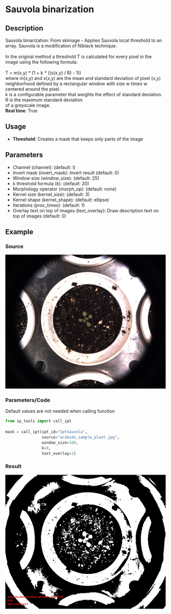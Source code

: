 # Sauvola binarization
## Description
Sauvola binarization: From skimage - Applies Sauvola local threshold to an array. Sauvola is a modification of Niblack technique.<br><br>        In the original method a threshold T is calculated for every pixel in the image using the following formula:<br><br>        T = m(x,y) * (1 + k * ((s(x,y) / R) - 1))<br>        where m(x,y) and s(x,y) are the mean and standard deviation of pixel (x,y)<br>        neighborhood defined by a rectangular window with size w times w centered around the pixel.<br>        k is a configurable parameter that weights the effect of standard deviation. R is the maximum standard deviation<br>        of a greyscale image.<br>**Real time**: True
## Usage
- **Threshold**: Creates a mask that keeps only parts of the image
## Parameters
- Channel (channel):  (default: l)
- Invert mask (invert_mask): Invert result (default: 0)
- Window size (window_size):  (default: 25)
- k threshold formula (k):  (default: 20)
- Morphology operator (morph_op):  (default: none)
- Kernel size (kernel_size):  (default: 3)
- Kernel shape (kernel_shape):  (default: ellipse)
- Iterations (proc_times):  (default: 1)
- Overlay text on top of images (text_overlay): Draw description text on top of images (default: 0)
## Example
### Source
![Source image](images/arabido_sample_plant.jpg)

### Parameters/Code
Default values are not needed when calling function
```python
from ip_tools import call_ipt

mask = call_ipt(ipt_id="IptSauvola",
                source="arabido_sample_plant.jpg",
                window_size=100,
                k=0,
                text_overlay=1)
```
### Result
![Result image](images/ipt_Sauvola_binarization.jpg)
